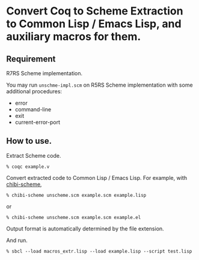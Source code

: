 # Convert Coq to Scheme Extraction to Common Lisp / Emacs Lisp, and auxiliary macros for them.

## Requirement

R7RS Scheme implementation.

You may run `unschme-impl.scm` on R5RS Scheme implementation
with some additional procedures:

* error
* command-line
* exit
* current-error-port

## How to use.

Extract Scheme code.

    % coqc example.v

Convert extracted code to Common Lisp / Emacs Lisp.
For example, with [chibi-scheme](https://code.google.com/p/chibi-scheme/),

    % chibi-scheme unscheme.scm example.scm example.lisp

or

    % chibi-scheme unscheme.scm example.scm example.el

Output format is automatically determined by the file extension.

And run.

    % sbcl --load macros_extr.lisp --load example.lisp --script test.lisp
